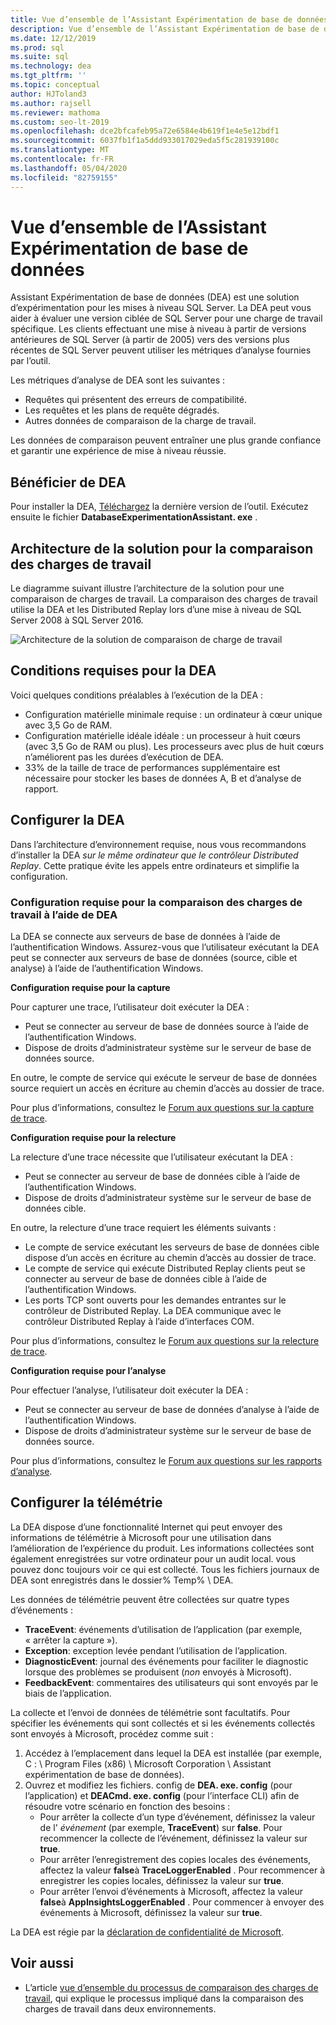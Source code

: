 ```yaml
---
title: Vue d’ensemble de l’Assistant Expérimentation de base de données
description: Vue d’ensemble de l’Assistant Expérimentation de base de données
ms.date: 12/12/2019
ms.prod: sql
ms.suite: sql
ms.technology: dea
ms.tgt_pltfrm: ''
ms.topic: conceptual
author: HJToland3
ms.author: rajsell
ms.reviewer: mathoma
ms.custom: seo-lt-2019
ms.openlocfilehash: dce2bfcafeb95a72e6584e4b619f1e4e5e12bdf1
ms.sourcegitcommit: 6037fb1f1a5ddd933017029eda5f5c281939100c
ms.translationtype: MT
ms.contentlocale: fr-FR
ms.lasthandoff: 05/04/2020
ms.locfileid: "82759155"
---
```

# <a name="overview-of-database-experimentation-assistant"></a>Vue d’ensemble de l’Assistant Expérimentation de base de données

Assistant Expérimentation de base de données (DEA) est une solution d’expérimentation pour les mises à niveau SQL Server. La DEA peut vous aider à évaluer une version ciblée de SQL Server pour une charge de travail spécifique. Les clients effectuant une mise à niveau à partir de versions antérieures de SQL Server (à partir de 2005) vers des versions plus récentes de SQL Server peuvent utiliser les métriques d’analyse fournies par l’outil.

Les métriques d’analyse de DEA sont les suivantes :

- Requêtes qui présentent des erreurs de compatibilité.
- Les requêtes et les plans de requête dégradés.
- Autres données de comparaison de la charge de travail.

Les données de comparaison peuvent entraîner une plus grande confiance et garantir une expérience de mise à niveau réussie.

## <a name="get-dea"></a>Bénéficier de DEA

Pour installer la DEA, [Téléchargez](https://www.microsoft.com/download/details.aspx?id=54090) la dernière version de l’outil. Exécutez ensuite le fichier **DatabaseExperimentationAssistant. exe** .

## <a name="solution-architecture-for-comparing-workloads"></a>Architecture de la solution pour la comparaison des charges de travail

Le diagramme suivant illustre l’architecture de la solution pour une comparaison de charges de travail. La comparaison des charges de travail utilise la DEA et les Distributed Replay lors d’une mise à niveau de SQL Server 2008 à SQL Server 2016.

![Architecture de la solution de comparaison de charge de travail](./media/database-experimentation-assistant-overview/dea-overview-compare-solution-architecture.png)

## <a name="dea-prerequisites"></a>Conditions requises pour la DEA

Voici quelques conditions préalables à l’exécution de la DEA :

- Configuration matérielle minimale requise : un ordinateur à cœur unique avec 3,5 Go de RAM.
- Configuration matérielle idéale idéale : un processeur à huit cœurs (avec 3,5 Go de RAM ou plus). Les processeurs avec plus de huit cœurs n’améliorent pas les durées d’exécution de DEA.
- 33% de la taille de trace de performances supplémentaire est nécessaire pour stocker les bases de données A, B et d’analyse de rapport.

## <a name="configure-dea"></a>Configurer la DEA

Dans l’architecture d’environnement requise, nous vous recommandons d’installer la DEA *sur le même ordinateur que le contrôleur Distributed Replay*. Cette pratique évite les appels entre ordinateurs et simplifie la configuration.

### <a name="required-configuration-for-workload-comparison-using-dea"></a>Configuration requise pour la comparaison des charges de travail à l’aide de DEA

La DEA se connecte aux serveurs de base de données à l’aide de l’authentification Windows. Assurez-vous que l’utilisateur exécutant la DEA peut se connecter aux serveurs de base de données (source, cible et analyse) à l’aide de l’authentification Windows.

**Configuration requise pour la capture**

Pour capturer une trace, l’utilisateur doit exécuter la DEA :

- Peut se connecter au serveur de base de données source à l’aide de l’authentification Windows.
- Dispose de droits d’administrateur système sur le serveur de base de données source.

En outre, le compte de service qui exécute le serveur de base de données source requiert un accès en écriture au chemin d’accès au dossier de trace.

Pour plus d’informations, consultez le [Forum aux questions sur la capture de trace](database-experimentation-assistant-capture-trace.md#frequently-asked-questions-about-trace-capture).

**Configuration requise pour la relecture**

La relecture d’une trace nécessite que l’utilisateur exécutant la DEA :

- Peut se connecter au serveur de base de données cible à l’aide de l’authentification Windows.
- Dispose de droits d’administrateur système sur le serveur de base de données cible.

En outre, la relecture d’une trace requiert les éléments suivants :

- Le compte de service exécutant les serveurs de base de données cible dispose d’un accès en écriture au chemin d’accès au dossier de trace.
- Le compte de service qui exécute Distributed Replay clients peut se connecter au serveur de base de données cible à l’aide de l’authentification Windows.
- Les ports TCP sont ouverts pour les demandes entrantes sur le contrôleur de Distributed Replay. La DEA communique avec le contrôleur Distributed Replay à l’aide d’interfaces COM.

Pour plus d’informations, consultez le [Forum aux questions sur la relecture de trace](database-experimentation-assistant-replay-trace.md#frequently-asked-questions-about-trace-replay).

**Configuration requise pour l’analyse**

Pour effectuer l’analyse, l’utilisateur doit exécuter la DEA :

- Peut se connecter au serveur de base de données d’analyse à l’aide de l’authentification Windows.
- Dispose de droits d’administrateur système sur le serveur de base de données source.

Pour plus d’informations, consultez le [Forum aux questions sur les rapports d’analyse](database-experimentation-assistant-create-report.md#frequently-asked-questions-about-analysis-reports).

## <a name="set-up-telemetry"></a>Configurer la télémétrie

La DEA dispose d’une fonctionnalité Internet qui peut envoyer des informations de télémétrie à Microsoft pour une utilisation dans l’amélioration de l’expérience du produit. Les informations collectées sont également enregistrées sur votre ordinateur pour un audit local. vous pouvez donc toujours voir ce qui est collecté. Tous les fichiers journaux de DEA sont enregistrés dans le dossier% Temp% \\ DEA.

Les données de télémétrie peuvent être collectées sur quatre types d’événements :

- **TraceEvent**: événements d’utilisation de l’application (par exemple, « arrêter la capture »).
- **Exception**: exception levée pendant l’utilisation de l’application.
- **DiagnosticEvent**: journal des événements pour faciliter le diagnostic lorsque des problèmes se produisent (*non* envoyés à Microsoft).
- **FeedbackEvent**: commentaires des utilisateurs qui sont envoyés par le biais de l’application.

La collecte et l’envoi de données de télémétrie sont facultatifs. Pour spécifier les événements qui sont collectés et si les événements collectés sont envoyés à Microsoft, procédez comme suit :

1. Accédez à l’emplacement dans lequel la DEA est installée (par exemple, C : \\ Program Files (x86) \\ Microsoft Corporation \\ Assistant expérimentation de base de données).
2. Ouvrez et modifiez les fichiers. config de **DEA. exe. config** (pour l’application) et **DEACmd. exe. config** (pour l’interface CLI) afin de résoudre votre scénario en fonction des besoins :
    - Pour arrêter la collecte d’un type d’événement, définissez la valeur de l' *événement* (par exemple, **TraceEvent**) sur **false**. Pour recommencer la collecte de l’événement, définissez la valeur sur **true**.
    - Pour arrêter l’enregistrement des copies locales des événements, affectez la valeur **false**à **TraceLoggerEnabled** . Pour recommencer à enregistrer les copies locales, définissez la valeur sur **true**.
    - Pour arrêter l’envoi d’événements à Microsoft, affectez la valeur **false**à **AppInsightsLoggerEnabled** . Pour commencer à envoyer des événements à Microsoft, définissez la valeur sur **true**.

La DEA est régie par la [déclaration de confidentialité de Microsoft](https://aka.ms/dea-privacy).

## <a name="see-also"></a>Voir aussi

- L’article [vue d’ensemble du processus de comparaison des charges de travail](database-experimentation-assistant-get-started.md), qui explique le processus impliqué dans la comparaison des charges de travail dans deux environnements.
